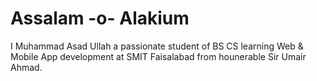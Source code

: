 # Assalam -o- Alakium
I Muhammad Asad Ullah a passionate student of BS CS learning Web & Mobile App development at SMIT Faisalabad from hounerable Sir Umair Ahmad.